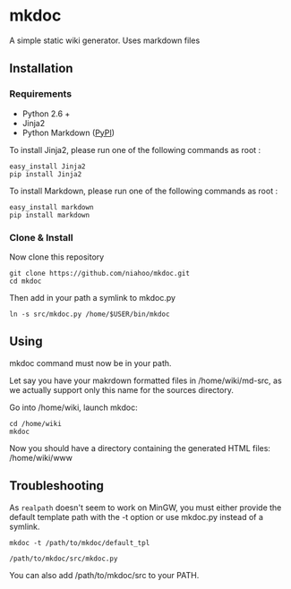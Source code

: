 mkdoc
=====

A simple static wiki generator. Uses markdown files

Installation
------------

### Requirements

- Python 2.6 +
- Jinja2
- Python Markdown ([PyPI](http://pypi.python.org/pypi/Markdown))

To install Jinja2, please run one of the following commands as root :

    easy_install Jinja2
    pip install Jinja2

To install Markdown, please run one of the following commands as root :

    easy_install markdown
    pip install markdown

### Clone & Install

Now clone this repository

    git clone https://github.com/niahoo/mkdoc.git
    cd mkdoc

Then add in your path a symlink to mkdoc.py

    ln -s src/mkdoc.py /home/$USER/bin/mkdoc

Using
-----

mkdoc command must now be in your path.

Let say you have your makrdown formatted files in /home/wiki/md-src,
as we actually support only this name for the sources directory.

Go into /home/wiki, launch mkdoc:

    cd /home/wiki
    mkdoc

Now you should have a directory containing the generated HTML files:
/home/wiki/www


Troubleshooting
---------------

As `realpath` doesn't seem to work on MinGW, you must either provide
the default template path with the -t option or use mkdoc.py instead
of a symlink.

    mkdoc -t /path/to/mkdoc/default_tpl

    /path/to/mkdoc/src/mkdoc.py

You can also add /path/to/mkdoc/src to your PATH.
